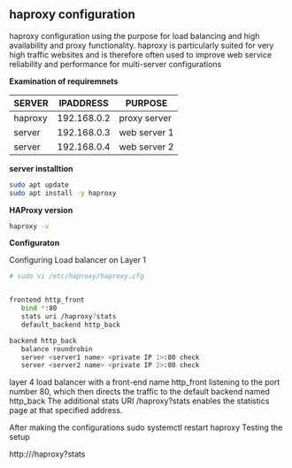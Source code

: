 ## haproxy configuration

haproxy configuration using the purpose for load balancing and high availability and proxy functionality. haproxy is particularly suited for very high traffic websites and is therefore often used to improve web service reliability and performance for multi-server configurations

**Examination of requiremnets**

|SERVER| IPADDRESS|PURPOSE|
|---|---|---|
|haproxy| 192.168.0.2| proxy server |
|server| 192.168.0.3| web server 1|
|server| 192.168.0.4| web server 2 |

**server installtion**

```bash
sudo apt update 
sudo apt install -y haproxy

```

**HAProxy version**

```bash
haproxy -v
```

**Configuraton**

Configuring Load balancer on Layer 1

```bash
# sudo vi /etc/haproxy/haproxy.cfg


frontend http_front
   bind *:80
   stats uri /haproxy?stats
   default_backend http_back

backend http_back
   balance roundrobin
   server <server1 name> <private IP 1>:80 check
   server <server2 name> <private IP 2>:80 check
```

  layer 4 load balancer with a front-end name http_front listening to the port number 80, which then directs the traffic to the default backend named http_back
  The additional stats URI /haproxy?stats enables the statistics page at that specified address.
    
  After making the configurations
  sudo systemctl restart haproxy
  Testing the setup
    
 http://<public IP>/haproxy?stats
